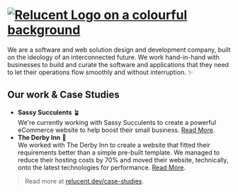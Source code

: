 # [![Relucent Logo on a colourful background](/profile/relucent-grainy-gradient-logo.png)](https://relucent.dev)

We are a software and web solution design and development company, built on the ideology of an interconnected future.
We work hand-in-hand with businesses to build and curate the software and applications that they need to let their operations flow smoothly and without interruption. ✨

## Our work & Case Studies

- **Sassy Succulents** 🪴\
  We're currently working with Sassy Succulents to create a powerful eCommerce website to help boost their small business. [Read More](https://relucent.dev/case-studies/sassy-succulents).
- **The Derby Inn** 🍷\
  We worked with The Derby Inn to create a website that fitted their requirements better than a simple pre-built template. We managed to reduce their hosting costs by 70% and moved their website, technically, onto the latest technologies for performance. [Read More](https://relucent.dev/case-studies/the-derby-inn).

> Read more at [relucent.dev/case-studies](https://relucent.dev/case-studies).
